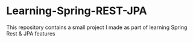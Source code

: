 # Learning-Spring-REST-JPA
This repository contains a small project I made as part of learning Spring Rest &amp; JPA features
